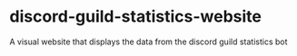 # discord-guild-statistics-website
A visual website that displays the data from the discord guild statistics bot

